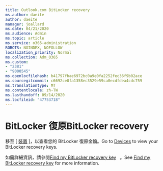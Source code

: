 ```yaml
---
title: Outlook.com BitLocker recovery
ms.author: daeite
author: daeite
manager: joallard
ms.date: 04/21/2020
ms.audience: Admin
ms.topic: article
ms.service: o365-administration
ROBOTS: NOINDEX, NOFOLLOW
localization_priority: Normal
ms.collection: Adm_O365
ms.custom:
- "2381"
- "9000545"
ms.openlocfilehash: b41797fbae6972bc0a9e0fa2252fec36f9b02ace
ms.sourcegitcommit: c6692ce0fa1358ec3529e59ca0ecdfdea4cdc759
ms.translationtype: MT
ms.contentlocale: zh-TW
ms.lasthandoff: 09/14/2020
ms.locfileid: "47753718"
---
```

# <a name="bitlocker-recovery"></a><span data-ttu-id="3aeb0-102">BitLocker 復原</span><span class="sxs-lookup"><span data-stu-id="3aeb0-102">BitLocker recovery</span></span>

<span data-ttu-id="3aeb0-103">移至 [ [裝置](https://account.microsoft.com/devices/recoverykey) ]，以查看您的 BitLocker 復原金鑰。</span><span class="sxs-lookup"><span data-stu-id="3aeb0-103">Go to [Devices](https://account.microsoft.com/devices/recoverykey) to view your BitLocker recovery keys.</span></span>

<span data-ttu-id="3aeb0-104">如需詳細資訊，請參閱[Find my BitLocker recovery key](https://support.microsoft.com/help/4026181)   。</span><span class="sxs-lookup"><span data-stu-id="3aeb0-104">See [Find my BitLocker recovery key](https://support.microsoft.com/help/4026181) for more information.</span></span>